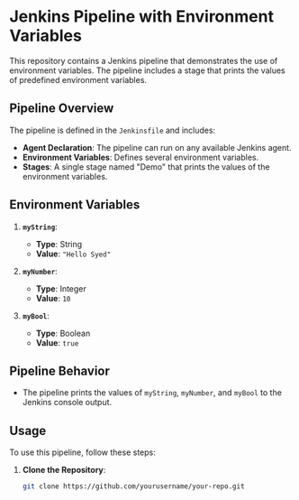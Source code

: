 # Jenkins Pipeline with Environment Variables

This repository contains a Jenkins pipeline that demonstrates the use of environment variables. The pipeline includes a stage that prints the values of predefined environment variables.

## Pipeline Overview

The pipeline is defined in the `Jenkinsfile` and includes:

- **Agent Declaration**: The pipeline can run on any available Jenkins agent.
- **Environment Variables**: Defines several environment variables.
- **Stages**: A single stage named "Demo" that prints the values of the environment variables.

## Environment Variables

1. **`myString`**:
   - **Type**: String
   - **Value**: `"Hello Syed"`

2. **`myNumber`**:
   - **Type**: Integer
   - **Value**: `10`

3. **`myBool`**:
   - **Type**: Boolean
   - **Value**: `true`

## Pipeline Behavior

- The pipeline prints the values of `myString`, `myNumber`, and `myBool` to the Jenkins console output.

## Usage

To use this pipeline, follow these steps:

1. **Clone the Repository**:
   ```bash
   git clone https://github.com/yourusername/your-repo.git
